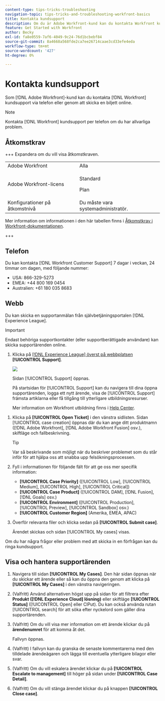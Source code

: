 ```yaml
---
content-type: tips-tricks-troubleshooting
navigation-topic: tips-tricks-and-troubleshooting-workfront-basics
title: Kontakta kundsupport
description: Om du är Adobe Workfront-kund kan du kontakta Workfront kundsupport per telefon eller genom att skicka en anmälan online. I den här artikeln finns anvisningar om hur du kontaktar kundsupport och hur du visar och hanterar dina supportärenden.
feature: Get Started with Workfront
author: Becky
exl-id: fa8e0559-7af6-4049-9c24-76d1bcbebf84
source-git-commit: 8a4668a568fde2ca7ee26714caae3cd33efe4eda
workflow-type: tm+mt
source-wordcount: '427'
ht-degree: 0%

---
```


# Kontakta kundsupport

<!--Audited: 12/2023-->

<!--
<p>(We need to keep this as a standalone article. It is linked in multiple articles and FAQs.)</p>
-->

Som [!DNL Adobe Workfront]-kund kan du kontakta [!DNL Workfront] kundsupport via telefon eller genom att skicka en biljett online.

>[!NOTE]
>
>Kontakta [!DNL Workfront] kundsupport per telefon om du har allvarliga problem.

## Åtkomstkrav

+++ Expandera om du vill visa åtkomstkraven.

<table style="table-layout:auto"> 
 <col> 
 <col> 
 <tbody> 
  <tr> 
   <td role="rowheader">Adobe Workfront</td> 
   <td>Alla</td> 
  </tr> 
  <tr> 
  <tr> 
   <td role="rowheader">Adobe Workfront-licens</td> 
   <td><p>Standard</p>
       <p>Plan</p></td>
  </tr> 
  </tr> 
  <tr> 
   <td role="rowheader">Konfigurationer på åtkomstnivå</td> 
   <td>Du måste vara systemadministratör.</td>
  </tr> 
 </tbody> 
</table>

Mer information om informationen i den här tabellen finns i [Åtkomstkrav i Workfront-dokumentationen](/help/quicksilver/administration-and-setup/add-users/access-levels-and-object-permissions/access-level-requirements-in-documentation.md).

+++

## Telefon

Du kan kontakta [!DNL Workfront Customer Support] 7 dagar i veckan, 24 timmar om dagen, med följande nummer:

* USA: 866-329-5273
* EMEA: +44 800 169 0454
* Australien: +61 180 035 8683

<!--Old numbers - before 2/10/2025:

* US: 844-306-HELP(4357)
* EMEA: +44 1256 274200
* Australia: +61 1800 849259

-->

## Webb

Du kan skicka en supportanmälan från självbetjäningsportalen [!DNL Experience League].

>[!IMPORTANT]
>
>Endast behöriga supportkontakter (eller supportberättigade användare) kan skicka supportärenden online.


1. Klicka på [[!DNL Experience League] överst på webbplatsen ](https://experienceleague.adobe.com)**[!UICONTROL Support]**.

   ![](assets/experience-league-top-navigation-with-support-highlighted.png)

   Sidan [!UICONTROL Support] öppnas.

   På startsidan för [!UICONTROL Support] kan du navigera till dina öppna supportärenden, logga ett nytt ärende, visa de [!UICONTROL Support] främsta artiklarna eller få tillgång till ytterligare utbildningsresurser.

   Mer information om Workfront utbildning finns i [Help Center](https://learning.adobe.com/resources/help-center.html).

<!--1. To submit a case, select the option **[!UICONTROL Open a support case]**, then click **[!UICONTROL Sign] In**.-->

1. Klicka på **[!UICONTROL Open Ticket]** i den vänstra sidlisten.
Sidan [!UICONTROL case creation] öppnas där du kan ange ditt produktnamn ([!DNL Adobe Workfront], [!DNL Adobe Workfront Fusion] osv.), skiftläge och fallbeskrivning.

   >[!TIP]
   >
   >Var så beskrivande som möjligt när du beskriver problemet som du står inför för att hjälpa oss att snabba upp felsökningsprocessen.


1. Fyll i informationen för följande fält för att ge oss mer specifik information:

   * **[!UICONTROL Case Priority]** ([!UICONTROL Low], [!UICONTROL Medium], [!UICONTROL High], [!UICONTROL Critical])
   * **[!UICONTROL Case Product]** ([!UICONTROL DAM], [!DNL Fusion], [!DNL Goals] osv.)
   * **[!UICONTROL Environment]** ([!UICONTROL Production], [!UICONTROL Preview], [!UICONTROL Sandbox] osv.)
   * **[!UICONTROL Customer Region]** (Amerika, EMEA, APAC)

1. Överför relevanta filer och klicka sedan på **[!UICONTROL Submit case]**.

   Ärendet skickas och sidan [!UICONTROL My cases] visas.

   <!--
   [](assets/all-cases-list-exl-support-portal.png)
   -->

Om du har några frågor eller problem med att skicka in en förfrågan kan du ringa kundsupport.


## Visa och hantera supportärenden

1. Navigera till sidan **[!UICONTROL My Cases]**. Den här sidan öppnas när du skickar ett ärende eller så kan du öppna den genom att klicka på **[!UICONTROL My Cases]** i den vänstra navigeringen.

1. (Valfritt) Använd alternativen högst upp på sidan för att filtrera efter **Produkt ([!DNL Experience Cloud] lösning)** eller skiftläge **[!UICONTROL Status]** ([!UICONTROL Open] eller ClPut). Du kan också använda rutan [!UICONTROL search] för att söka efter nyckelord som gäller dina supportärenden.

1. (Valfritt) Om du vill visa mer information om ett ärende klickar du på **ärendenumret** för att komma åt det.

   Fallvyn öppnas.

1. (Valfritt) I fallvyn kan du granska de senaste kommentarerna med den tilldelade ärendeägaren och lägga till eventuella ytterligare bilagor eller svar.

1. (Valfritt) Om du vill eskalera ärendet klickar du på **[!UICONTROL Escalate to management]** till höger på sidan under **[!UICONTROL Case Detail]**.

1. (Valfritt) Om du vill stänga ärendet klickar du på knappen **[!UICONTROL Close case]**.


<!--drafted: I took the information above from this blog post by Jon Chen (on September 13, 2022): https://experienceleaguecommunities.adobe.com/t5/workfront-blogs/how-to-submit-a-support-ticket-on-experience-league/ba-p/461737)

- this is the information that was there before - pointing to WorkfrontOne: 

If you are logged in as an Authorized Support Contact, you can contact Workfront Customer Support through the Workfront One site and create a case, formally called a ticket.

1. Log in to [**one.workfront.com**](https://one.workfront.com/) as an Authorized Support Contact.
1. On the **Home** page, click **Support**.

   ![](assets/supporthome-350x138.png)

   The Customer Support page displays.

   >[!NOTE]
   >
   >If you don't see the Support option on the Home page, you are not an Authorized Support Contact. Your Workfront administrator can contact Workfront Customer Support and request you be added an Authorized Support Contact. If you are the only Workfront administrator for your organization, contact the Workfront Support team by phone.

1. Complete the fields in the **Create a Support Case** form. All fields are required.  

   <table style="table-layout:auto">
    <tr>
        <td><strong>Subject</strong></td>
        <td>Type a brief question or explanation of the issue you are experiencing.</td>
    </tr>
    <tr>
        <td><strong>Description</strong></td>
        <td>Type a detailed description of the issue. Include as much information as possible.</td>
    </tr>
    <tr>
        <td><strong>Priority</strong></td>
        <td> </td>
    </tr>
    <tr>
        <td><strong>Case Product</strong></td>
        <td>Select the product in which you are experiencing the issue. If the issue is not related to a specific product, select None.</td>
    </tr>
    <tr>
        <td><strong>Product Area</strong></td>
        <td>Select the area of the product that best relates to the issue. If the related area is not listed in the drop-down menu, select Not Listed.</td>
    </tr>
    <tr>
        <td><strong>Environment</strong></td>
        <td>Select the environment in which the issue occurs. If you are seeing the issue in both the Production and Sandbox environments, please select Production.</td>
    </tr>
    <tr>
        <td><strong>Customer Region</strong></td>
        <td> </td>
    </tr>
   </table>

1. (Optional) Attach a file, such as an image or video file.

   1. At the bottom of the form, click **Upload File**.
   1. Click **Upload File**, then browse for and select the desired file.

      ![](assets/supportselectfile-350x368.png)

   1. Click **Done** to upload the file to the case.

1. Click **Submit** to submit the case to Workfront Customer Support.

-->


